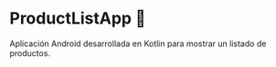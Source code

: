 # ProductListApp 📱

Aplicación Android desarrollada en Kotlin para mostrar un listado de productos.
